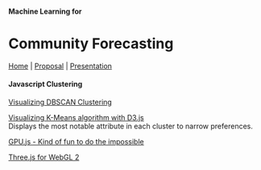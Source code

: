 #### Machine Learning for 
# Community Forecasting

<!--
[DataScape Resources](resources)  
  -->
<!--
[DataScape Experiments](https://datascape.github.io/graphs)  
-->

[Home](about/welcome.html)  | 
[Proposal](https://docs.google.com/document/d/1-Q4Aeu1AdvP-c2iFaccOnaX8MWSOW5my0U__5_8izXQ/)  | 
[Presentation](about/forecasting/team06slides.pdf)<!--
https://docs.google.com/presentation/d/1WMd5GCYD-pnKDqdGE6GYtM3M-bjNRXgqVBTCzi7Plmg/edit?ts=5c7af7b9#slide=id.p
-->
<br>

#### Javascript Clustering

[Visualizing DBSCAN Clustering](https://www.naftaliharris.com/blog/visualizing-dbscan-clustering/)  

[Visualizing K-Means algorithm with D3.js](http://tech.nitoyon.com/en/blog/2013/11/07/k-means/)  
Displays the most notable attribute in each cluster to narrow preferences.  

[GPU.js - Kind of fun to do the impossible](https://hackernoon.com/introducing-gpu-js-gpu-accelerated-javascript-ba11a6069327)  

[Three.js for WebGL 2](https://threejs.org/)  
<!--
Vega!

Scatterplot Multiple-charts (Matrix) - And zoomable!!
https://vega.github.io/vega-lite/examples/interactive_splom.html


[11 JavaScript Machine Learning Languages](https://blog.bitsrc.io/11-javascript-machine-learning-libraries-to-use-in-your-app-c49772cca46c)  

[Training GANs using Google Colaboratory](https://towardsdatascience.com/training-gans-using-google-colaboratory-f91d4e6f61fe)  
-->

<!--
[Vector Autoregression Moving-Average (VARMA) model]()  
-->

<!-- vector autoregression predicts output based on lagged input of other variables -->

<!--
Flexible Neural Tree (FNT) 
-->